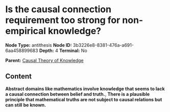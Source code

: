 # Is the causal connection requirement too strong for non-empirical knowledge?

**Node Type:** antithesis
**Node ID:** 3b3226e8-8381-476a-a691-6aa458899683
**Depth:** 4
**Terminal:** No

**Parent:** [Causal Theory of Knowledge](causal-theory-of-knowledge-synthesis-e589bc4a-d04c-4c88-94ca-6439d0b5fd61.md)

## Content

**Abstract domains like mathematics involve knowledge that seems to lack a causal connection between belief and truth.**, **There is a plausible principle that mathematical truths are not subject to causal relations but can still be known.**
